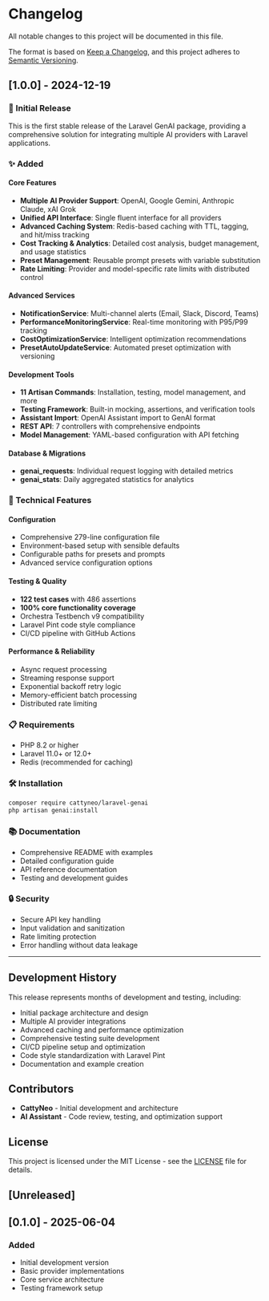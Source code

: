 # Changelog

All notable changes to this project will be documented in this file.

The format is based on [Keep a Changelog](https://keepachangelog.com/en/1.0.0/),
and this project adheres to [Semantic Versioning](https://semver.org/spec/v2.0.0.html).

## [1.0.0] - 2024-12-19

### 🎉 Initial Release

This is the first stable release of the Laravel GenAI package, providing a comprehensive solution for integrating multiple AI providers with Laravel applications.

### ✨ Added

#### Core Features
- **Multiple AI Provider Support**: OpenAI, Google Gemini, Anthropic Claude, xAI Grok
- **Unified API Interface**: Single fluent interface for all providers
- **Advanced Caching System**: Redis-based caching with TTL, tagging, and hit/miss tracking
- **Cost Tracking & Analytics**: Detailed cost analysis, budget management, and usage statistics
- **Preset Management**: Reusable prompt presets with variable substitution
- **Rate Limiting**: Provider and model-specific rate limits with distributed control

#### Advanced Services
- **NotificationService**: Multi-channel alerts (Email, Slack, Discord, Teams)
- **PerformanceMonitoringService**: Real-time monitoring with P95/P99 tracking
- **CostOptimizationService**: Intelligent optimization recommendations
- **PresetAutoUpdateService**: Automated preset optimization with versioning

#### Development Tools
- **11 Artisan Commands**: Installation, testing, model management, and more
- **Testing Framework**: Built-in mocking, assertions, and verification tools
- **Assistant Import**: OpenAI Assistant import to GenAI format
- **REST API**: 7 controllers with comprehensive endpoints
- **Model Management**: YAML-based configuration with API fetching

#### Database & Migrations
- **genai_requests**: Individual request logging with detailed metrics
- **genai_stats**: Daily aggregated statistics for analytics

### 🔧 Technical Features

#### Configuration
- Comprehensive 279-line configuration file
- Environment-based setup with sensible defaults
- Configurable paths for presets and prompts
- Advanced service configuration options

#### Testing & Quality
- **122 test cases** with 486 assertions
- **100% core functionality coverage**
- Orchestra Testbench v9 compatibility
- Laravel Pint code style compliance
- CI/CD pipeline with GitHub Actions

#### Performance & Reliability
- Async request processing
- Streaming response support
- Exponential backoff retry logic
- Memory-efficient batch processing
- Distributed rate limiting

### 📋 Requirements
- PHP 8.2 or higher
- Laravel 11.0+ or 12.0+
- Redis (recommended for caching)

### 🛠️ Installation
```bash
composer require cattyneo/laravel-genai
php artisan genai:install
```

### 📚 Documentation
- Comprehensive README with examples
- Detailed configuration guide
- API reference documentation
- Testing and development guides

### 🔒 Security
- Secure API key handling
- Input validation and sanitization
- Rate limiting protection
- Error handling without data leakage

---

## Development History

This release represents months of development and testing, including:
- Initial package architecture and design
- Multiple AI provider integrations
- Advanced caching and performance optimization
- Comprehensive testing suite development
- CI/CD pipeline setup and optimization
- Code style standardization with Laravel Pint
- Documentation and example creation

## Contributors

- **CattyNeo** - Initial development and architecture
- **AI Assistant** - Code review, testing, and optimization support

## License

This project is licensed under the MIT License - see the [LICENSE](LICENSE) file for details.

## [Unreleased]

## [0.1.0] - 2025-06-04

### Added
- Initial development version
- Basic provider implementations
- Core service architecture
- Testing framework setup
